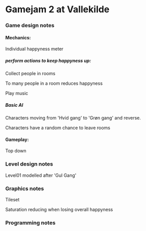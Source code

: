 Gamejam 2 at Vallekilde
======

### Game design notes

#### Mechanics:

Individual happyness meter



##### perform actions to keep happyness up:

Collect people in rooms

To many people in a room reduces happyness

Play music

##### Basic AI

Characters moving from 'Hvid gang' to 'Grøn gang' and reverse.

Characters have a random chance to leave rooms

#### Gameplay:

Top down


### Level design notes

Level01 modelled after 'Gul Gang'

### Graphics notes

Tileset

Saturation reducing when losing overall happyness



### Programming notes
